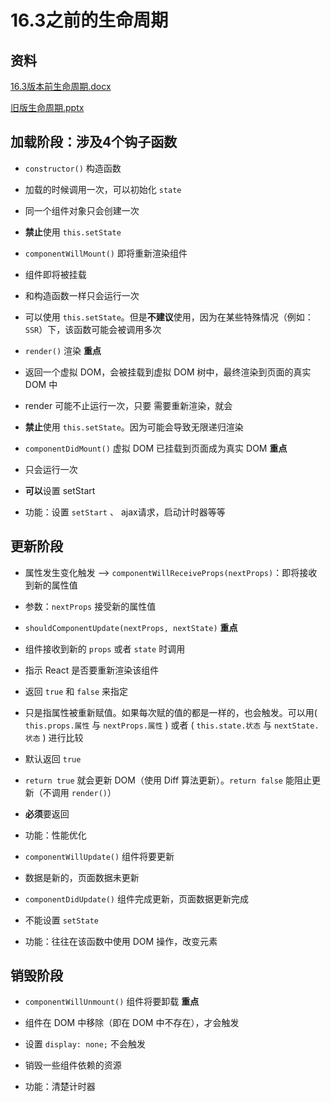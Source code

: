 # 16.3之前的生命周期

## 资料

[16.3版本前生命周期.docx](file/16.3版本前生命周期_oFzWe2kevv.docx)

[旧版生命周期.pptx](file/旧版生命周期_ULoMVLi77l.pptx)

## 加载阶段：涉及4个钩子函数

+ `constructor()` 构造函数

+ 加载的时候调用一次，可以初始化 `state`

+ 同一个组件对象只会创建一次

+ **禁止**使用 `this.setState`

+ `componentWillMount()` 即将重新渲染组件

+ 组件即将被挂载

+ 和构造函数一样只会运行一次

+ 可以使用 `this.setState`。但是**不建议**使用，因为在某些特殊情况（例如：`SSR`）下，该函数可能会被调用多次

+ `render()` 渲染 **重点**

+ 返回一个虚拟 DOM，会被挂载到虚拟 DOM 树中，最终渲染到页面的真实 DOM 中

+ render 可能不止运行一次，只要 需要重新渲染，就会

+ **禁止**使用 `this.setState`。因为可能会导致无限递归渲染

+ `componentDidMount()` 虚拟 DOM 已挂载到页面成为真实 DOM **重点**

+ 只会运行一次

+ **可以**设置 setStart

+ 功能：设置 `setStart` 、 ajax请求，启动计时器等等

## 更新阶段

+ 属性发生变化触发 --> `componentWillReceiveProps(nextProps)`：即将接收到新的属性值

+ 参数：`nextProps` 接受新的属性值

+ `shouldComponentUpdate(nextProps, nextState)` **重点**

+ 组件接收到新的 `props` 或者 `state` 时调用

+ 指示 React 是否要重新渲染该组件

+ 返回 `true` 和 `false` 来指定

+ 只是指属性被重新赋值。如果每次赋的值的都是一样的，也会触发。可以用( `this.props.属性` 与 `nextProps.属性` ) 或者 ( `this.state.状态` 与 `nextState.状态` ) 进行比较

+ 默认返回 `true`

+ `return true` 就会更新 DOM（使用 Diff 算法更新）。`return false` 能阻止更新（不调用 `render()`）

+ **必须**要返回

+ 功能：性能优化

+ `componentWillUpdate()` 组件将要更新

+ 数据是新的，页面数据未更新

+ `componentDidUpdate()` 组件完成更新，页面数据更新完成

+ 不能设置 `setState`

+ 功能：往往在该函数中使用 DOM 操作，改变元素

## 销毁阶段

+ `componentWillUnmount()` 组件将要卸载 **重点**

+ 组件在 DOM 中移除（即在 DOM 中不存在），才会触发

+ 设置 `display: none;` 不会触发

+ 销毁一些组件依赖的资源

+ 功能：清楚计时器
